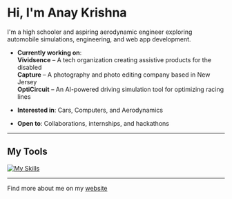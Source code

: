 # Hi, I'm Anay Krishna

I'm a high schooler and aspiring aerodynamic engineer exploring automobile simulations, engineering, and web app development.

- **Currently working on**:  
  **Vividsence** – A tech organization creating assistive products for the disabled  
  **Capture** – A photography and photo editing company based in New Jersey  
  **OptiCircuit** – An AI-powered driving simulation tool for optimizing racing lines

- **Interested in**: Cars, Computers, and Aerodynamics  
- **Open to**: Collaborations, internships, and hackathons

---

## My Tools

[![My Skills](https://skillicons.dev/icons?i=js,html,css,arduino,java)](https://skillicons.dev)

---

Find more about me on my [website](https://anaykr15hn4.github.io/Mypage/)
